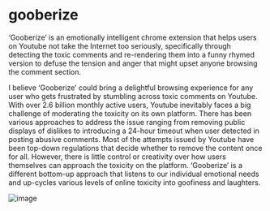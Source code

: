 # gooberize

‘Gooberize’ is an emotionally intelligent chrome extension that helps users on Youtube not take the Internet too seriously, specifically through detecting the toxic comments and re-rendering them into a funny rhymed version to defuse the tension and anger that might upset anyone browsing the comment section.

I believe ‘Gooberize’ could bring a delightful browsing experience for any user who gets frustrated by stumbling across toxic comments on Youtube. With over 2.6 billion monthly active users, Youtube inevitably faces a big challenge of moderating the toxicity on its own platform. There has been various approaches to address the issue ranging from removing public displays of dislikes to introducing a 24-hour timeout when user detected in posting abusive comments. Most of the attempts issued by Youtube have been top-down regulations that decide whether to remove the content once for all. However, there is little control or creativity over how users themselves can approach the toxicity on the platform. ‘Gooberize’ is a different bottom-up approach that listens to our individual emotional needs and up-cycles various levels of online toxicity into goofiness and laughters.

![image](https://user-images.githubusercontent.com/114042448/226518653-c9f14435-1f4c-438d-a685-2291969c742b.png)
